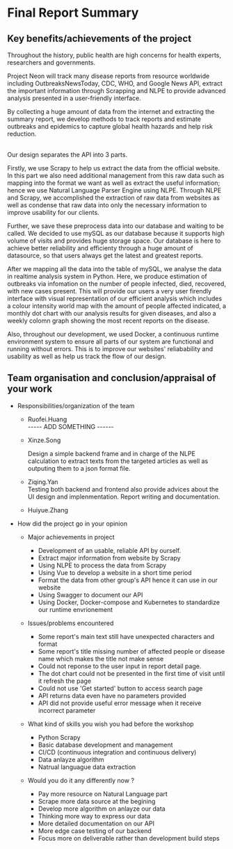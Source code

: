 # Final Report Summary

## Key benefits/achievements of the project

Throughout the history, public health are high concerns for health experts, researchers and governments.

Project Neon will track many disease reports from resource worldwide including OutbreaksNewsToday,  CDC, WHO, and Google News API, extract the important information through Scrapping and NLPE to provide advanced analysis presented in a user-friendly interface. 

By collecting a huge amount of data from the internet and extracting the summary report, we develop methods to track reports and estimate outbreaks and epidemics to capture global health hazards and help risk reduction. 

<br>
Our design separates the API into 3 parts.

Firstly, we use Scrapy to help us extract the data from the official website. In this part we also need additional management from this raw data such as mapping into the format we want as well as extract the useful information; hence we use Natural Language Parser Engine using NLPE. Through NLPE and Scrapy, we accomplished the extraction of raw data from websites as well as condense that raw data into only the necessary information to improve usability for our clients.

Further, we save these preprocess data into our database and waiting to be called. We decided to use mySQL as our database because it supports high volume of visits and provides huge storage space. Our database is here to achieve better reliability and efficienty through a huge amount of datasource, so that users always get the latest and greatest reports.

After we mapping all the data into the table of mySQL, we analyse the data in realtime analysis system in Python. Here, we produce estimation of outbreaks via infomation on the number of people infected, died, recovered, with new cases present. This will provide our users a very user firendly interface with visual representation of our efficient analysis which includes a colour intensity world map with the amount of people affected indicated, a monthly dot chart with our analysis results for given diseases, and also a weekly colomn graph showing the most recent reports on the disease.

Also, throughout our development, we used Docker, a continuous runtime environment system to ensure all parts of our system are functional and running without errors. This is to improve our websites' reliabability and usability as well as help us track the flow of our design.



## Team organisation and conclusion/appraisal of your work  

- Responsibilities/organization of the team
  - Ruofei.Huang  <br>
 ----- ADD SOMETHING ------
  - Xinze.Song
  
    Design a simple backend frame and in charge of the NLPE calculation to extract texts from the targeted articles as well as outputing them to a json format file.
  - Ziqing.Yan  
  Testing both backend and frontend also provide advices about the UI design and implenmentation. Report writing and documentation.
  - Huiyue.Zhang
- How did the project go in your opinion  
  - Major achievements in project  
    - Development of an usable, reliable API by ourself.
    - Extract major information from website by Scrapy
    - Using NLPE to process the data from Scrapy
    - Using Vue to develop a website in a short time period
    - Format the data from other group's API hence it can use in our website
    - Using Swagger to document our API
    - Using Docker, Docker-compose and Kubernetes to standardize our runtime envrionement

  - Issues/problems encountered
    - Some report's main text still have unexpected characters and format
    - Some report's title missing number of affected people or disease name which makes the title not make sense
    - Could not reponse to the user input in report detail page.
    - The dot chart could not be presented in the first time of visit until it refresh the page
    - Could not use 'Get started' button to access search page
    - API returns data even have no parameters provided
    - API did not provide useful error message when it receive incorrect parameter

  - What kind of skills you wish you had before the workshop
    - Python Scrapy
    - Basic database development and management
    - CI/CD (continuous integration and continuous delivery)
    - Data anlayze algorithm
    - Natrual languague data extraction

  - Would you do it any differently now ?
    - Pay more resource on Natural Language part
    - Scrape more data source at the begining
    - Develop more algorithm on anlayze our data
    - Thinking more way to express our data
    - More detailed documentation on our API
    - More edge case testing of our backend
    - Focus more on deliverable rather than development build steps
